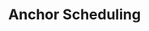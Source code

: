 ---
title: Anchor Scheduling
permalink: /replication/replication-scheduling/anchor-scheduling
keywords: replicate, replication, replication frequency, frequency, scheduling, schedule, interval, change replication time, anchor scheduling, anchor

content-type: "replication-scheduling"
layout: general
toc: true
weight: 3

summary: "Anchor Scheduling is a type of replication scheduling that 'anchors' the start time of extraction jobs to a time you select. This allows you to establish predictable replication and ensure that your downstream processes run as scheduled with the most up-to-date data."

intro: |
  {{ page.summary }}

  In this guide, we'll cover:

  {% for section in page.sections %}
  - [{{ section.summary }}](#{{ section.anchor }})
  {% endfor %}

example-formatting: |
  {% assign schedule-examples = site.data.taps.extraction.replication-scheduling.anchor-scheduling.examples | where:"name",subsection.type %}

  {% for schedule-example in schedule-examples %}
  {{ schedule-example.description }}

  - **Current date and time**: {{ schedule-example.current-date-time }}
  - **Replication Frequency**: {{ schedule-example.replication-frequency }}
  - **Anchor Time**: {{ schedule-example.anchor-time }}

  Based on these settings, Stitch will kick off a replication job **{{ schedule-example.schedule-summary }}**. The schedule for this integration would look like this:

  <table class="attribute-list">
  <tr>
  <td align="right"><strong>Job #</strong></td>
  <td><strong>Start Time (EST)</strong></td>
  <td><strong>Start Time (UTC)</strong></td>
  {% if schedule-example.name == "long-running-skipped-job" %}
  <td><strong>End Time (EST)</strong></td>
  {% endif %}
  </tr>
  {% for job in schedule-example.jobs %}
  <tr>
  <td align="right">{{ job.number }}</td>
  <td> {{ job.start-est }}</td>
  <td>{{ job.start-utc }}</td>
  {% if schedule-example.name == "long-running-skipped-job" %}
  <td>{{ job.end-est }}</td>
  {% endif %}
  </tr>
  {% endfor %}
  </table>
  {% endfor %}

sections:
  - title: "Anchor Scheduling availability"
    anchor: "anchor-scheduling-availability"
    summary: "Anchor Scheduling availability"
    content: |
      Anchor Scheduling is currently supported only for Singer-backed database and SaaS integrations.

      As integrations are converted to Singer taps, this feature will be made available.
  - title: "How Anchor Scheduling works"
    anchor: "how-anchor-scheduling-works"
    summary: "How Anchor Scheduling works"
    content: |
      Anchor scheduling uses an Anchor Time in conjunction with a [Replication Frequency]({{ link.replication.rep-frequency | prepend: site.baseurl }}) to create a replication schedule.

      As scheduling affects the time a replication job starts - not the time to loaded data - you should factor in time for loading the data when setting an Anchor Time. To get an idea of your integration's average loading times, use the [Loading Reports]({{ link.replication.loading-reports | prepend: site.baseurl }}).

      To use anchor scheduling, you'll need to:

      - **Select a Replication Frequency** greater than an hour. One hour is the minimum frequency required to use anchor scheduling, as using an anchor time with a frequency less than an hour won't affect an integration's replication schedule.
      - **Define an Anchor Time**. An Anchor Time is the time that the Replication Frequency is "anchored" to, which Stitch will use to create a replication schedule. Anchor times are available in half hour increments. Selecting an Anchor Time is only required when using anchor scheduling.

      When you select an Anchor Time, Stitch will use it and your selected Replication Frequency to create a replication schedule for the integration.

    subsections:
      - title: "Initial (historical) replication jobs"
        anchor: "initial-replication-jobs"
        content: |
          After you define and save the integration, based on the selected Anchor Time, an initial replication job will kick off at the next recurrence of the Replication Frequency.

          Refer to the [examples in the next section](#examples) for more detail.

          **Note**: If the Anchor Time you select has already passed for the day, an initial job may not immediately begin. In this case, you can [manually start a job]({{ link.replication.start-stop-extraction | prepend: site.baseurl }}).

      - title: "Ongoing replication jobs"
        anchor: "ongoing-replication-jobs"
        content: |
          Ongoing replication jobs will be scheduled based on the selected Anchor Time and Replication Frequency.

          If a job runs over into the next recurrence of the selected Replication Frequency, it will be skipped. Jobs will resume at the next Replication Frequency interval.

          Refer to [this example](#long-running-skipped-job) for more detail.

  - title: "Example schedules using Anchor Scheduling"
    anchor: "examples"
    summary: "Some example schedules using Anchor Scheduling"
    content: |
      {% for subsection in section.subsections %}
      - [{{ subsection.title }}](#{{ subsection.anchor }})
      {% endfor %}
    subsections:
      - title: "Example 1: Schedule using a 6 hour Replication Frequency"
        anchor: "6-hour-replication-frequency"
        type: "six-hour"
        content: |
          {{ page.example-formatting | flatify }}

      - title: "Example 2: Schedule with delayed initial job"
        anchor: "24-hour-replication-frequency"
        type: "twenty-four-hour"
        content: |
          {{ page.example-formatting | flatify }}

          Because the Anchor Time in thi example had already passed for the current day, the initial replication job for the integration didn't start immediately. To start a replication job sooner, you can [manually kick off a job]({{ link.replication.start-stop-extraction | prepend: site.baseurl }}).

      - title: "Example 3: Long-running and skipped jobs"
        anchor: "long-running-skipped-job"
        type: "long-running-skipped-job"
        content: |
          {{ page.example-formatting | flatify }}

          In this example, the job that would have been scheduled for `May 1 04:30:00` was skipped because Job 2 took longer than the Replication Frequency (1 hour) to complete. Replication then resumed on the next recurrence of the Replication Frequency, which was at `May 1 05:30:00`.

          **Note**: Stitch doesn't currently send or display notifications when a job is skipped.

  - title: "Create an anchored schedule for an integration"
    anchor: "create-anchored-schedule"
    summary: "How to create an anchored schedule for an integration"
    content: |
      You can create an Anchored Schedule in an integration's **Settings** page. 

      1. To access this page, click the integration from the {{ app.page-names.dashboard }} and then click the {{ app.buttons.update-int-settings }} tab.
      2. In the **Replication Frequency** section, uncheck the **Use integration** default checkbox.
      3. Using the slider, select the Replication Frequency interval you want the schedule to use. **Note**: The Replication Frequency must be **1 hour or greater** to use Anchor Scheduling.
      4. In the **Anchor time** dropdown, select the anchor time you want the schedule to use. Stitch will display a sample schedule at the bottom of the section, which will update as you change the Replication Frequency or anchor time:

         ![]({{ site.baseurl }}/images/replication/scheduling-create-anchored-schedule.gif)
      5. When finished, click the {{ app.buttons.save-int-settings }} button.
---